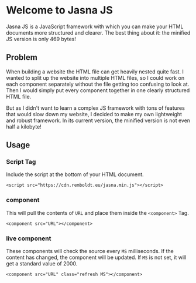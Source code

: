 
# Welcome to Jasna JS
Jasna JS is a JavaScript framework with which you can make your HTML documents more structured and clearer.
The best thing about it: the minified JS version is only 469 bytes!

## Problem
When building a website the HTML file can get heavily nested quite fast. I wanted to split up the website into multiple HTML files, so I could work on each component separately without the file getting too confusing to look at. Then I would simply put every component together in one clearly structured HTML file.

But as I didn't want to learn a complex JS framework with tons of features that would slow down my website, I decided to make my own lightweight and robust framework. In its current version, the minified version is not even half a kilobyte!

## Usage
### Script Tag
Include the script at the bottom of your HTML document.

    <script src="https://cdn.remboldt.eu/jasna.min.js"></script>

### component
This will pull the contents of `URL` and place them inside the `<component>` Tag.

    <component src="URL"></component>

### live component
These components will check the source every `MS` milliseconds. If the content has changed, the component will be updated. If `MS` is not set, it will get a standard value of 2000.

    <component src="URL" class="refresh MS"></component>
